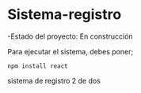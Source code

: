 <h1>Sistema-registro</h1>

-Estado del proyecto: En construcción  

Para ejecutar el sistema, debes poner;

```npm install react```

sistema de registro 2 de dos 
